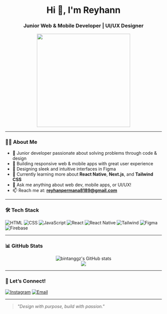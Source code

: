 <h1 align="center">Hi 👋, I'm Reyhann</h1>
<h3 align="center">Junior Web & Mobile Developer | UI/UX Designer</h3>

<p align="center">
  <img src="https://media.giphy.com/media/L8K62iTDkzGX6/giphy.gif" width="300"/>
</p>

---

### 👨‍💻 About Me

- 🧠 Junior developer passionate about solving problems through code & design
- 📱 Building responsive web & mobile apps with great user experience
- 🎨 Designing sleek and intuitive interfaces in Figma
- 🌱 Currently learning more about **React Native**, **Next.js**, and **Tailwind CSS**
- 💬 Ask me anything about web dev, mobile apps, or UI/UX!
- 📫 Reach me at: **reyhanpermana8189@gmail.com**

---

### 🛠️ Tech Stack

![HTML](https://img.shields.io/badge/HTML5-E34F26?style=flat&logo=html5&logoColor=white)
![CSS](https://img.shields.io/badge/CSS3-1572B6?style=flat&logo=css3&logoColor=white)
![JavaScript](https://img.shields.io/badge/JavaScript-F7DF1E?style=flat&logo=javascript&logoColor=black)
![React](https://img.shields.io/badge/React-20232A?style=flat&logo=react&logoColor=61DAFB)
![React Native](https://img.shields.io/badge/React_Native-20232A?style=flat&logo=react&logoColor=61DAFB)
![Tailwind](https://img.shields.io/badge/Tailwind_CSS-38B2AC?style=flat&logo=tailwind-css&logoColor=white)
![Figma](https://img.shields.io/badge/Figma-F24E1E?style=flat&logo=figma&logoColor=white)
![Firebase](https://img.shields.io/badge/Firebase-FFCA28?style=flat&logo=firebase&logoColor=black)

---

### 📊 GitHub Stats

<p align="center">
  <img src="https://github-readme-stats.vercel.app/api?username=bintanggz&show_icons=true&theme=tokyonight" alt="bintanggz's GitHub stats"/>
  <br/>
  <img src="https://github-readme-stats.vercel.app/api/top-langs/?username=bintanggz&layout=compact&theme=tokyonight"/>
</p>

---

### 🤝 Let’s Connect!
[![Instagram](https://img.shields.io/badge/Instagram-E4405F?style=flat&logo=instagram&logoColor=white)](https://www.instagram.com/ryyhnnnn1)
[![Email](https://img.shields.io/badge/Email-D14836?style=flat&logo=gmail&logoColor=white)](mailto:reyhanpermana8189@gmail.com)


---

> *"Design with purpose, build with passion."*
